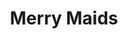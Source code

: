 ---
title: Merry Maids
location: 433 S Church St, St Peters, MO 63376
layout: businessData
telephone: (636)235-2281
status: true
store: Merry Maids
info: "At Merry Maids, Our goal is to handle all of your cleaning-related needs and our maid service is desinged to make your life easier and free up the valuable time you'd otherwise spend cleaning. We offer weekly, bi-weekly and monthly service along with one time cleanings."
---